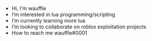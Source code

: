 -  Hi, I’m wauffle
-  I’m interested in lua programming/scripting
-  I’m currently learning more lua
-  I’m looking to collaborate on roblox exploitation projects
-  How to reach me wauffle#0001
